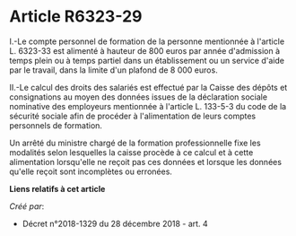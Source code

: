 # Article R6323-29

I.-Le compte personnel de formation de la personne mentionnée à l'article L. 6323-33 est alimenté à hauteur de 800 euros par
année d'admission à temps plein ou à temps partiel dans un établissement ou un service d'aide par le travail, dans la limite
d'un plafond de 8 000 euros.

II.-Le calcul des droits des salariés est effectué par la Caisse des dépôts et consignations au moyen des données issues de
la déclaration sociale nominative des employeurs mentionnée à l'article L. 133-5-3 du code de la sécurité sociale afin de
procéder à l'alimentation de leurs comptes personnels de formation.

Un arrêté du ministre chargé de la formation professionnelle fixe les modalités selon lesquelles la caisse procède à ce
calcul et à cette alimentation lorsqu'elle ne reçoit pas ces données et lorsque les données qu'elle reçoit sont incomplètes
ou erronées.

**Liens relatifs à cet article**

_Créé par_:

  - Décret n°2018-1329 du 28 décembre 2018 - art. 4
